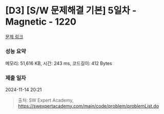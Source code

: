 # [D3] [S/W 문제해결 기본] 5일차 - Magnetic - 1220 

[문제 링크](https://swexpertacademy.com/main/code/problem/problemDetail.do?contestProbId=AV14hwZqABsCFAYD) 

### 성능 요약

메모리: 51,616 KB, 시간: 243 ms, 코드길이: 412 Bytes

### 제출 일자

2024-11-14 20:21



> 출처: SW Expert Academy, https://swexpertacademy.com/main/code/problem/problemList.do